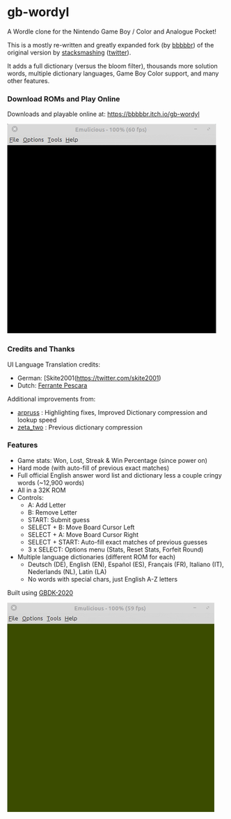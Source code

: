 # gb-wordyl

A Wordle clone for the Nintendo Game Boy / Color and Analogue Pocket!

This is a mostly re-written and greatly expanded fork (by [bbbbbr](https://github.com/bbbbbr/gb-wordle)) of the original version by [stacksmashing](https://github.com/stacksmashing/gb-wordle)  ([twitter](http://twitter.com/ghidraninja)).

It adds a full dictionary (versus the bloom filter), thousands more solution words, multiple dictionary languages, Game Boy Color support, and many other features.


### Download ROMs and Play Online

Downloads and playable online at: https://bbbbbr.itch.io/gb-wordyl

![GB-Wordyl gameplay](/info/gb-wordyl_demo_cgb.gif)


### Credits and Thanks

UI Language Translation credits:
  - German: [Skite2001(https://twitter.com/skite2001)
  - Dutch: [Ferrante Pescara](https://ferrantecrafts.com)

Additional improvements from:
  - [arpruss](https://github.com/arpruss/gb-fiver) : Highlighting fixes, Improved Dictionary compression and lookup speed
  - [zeta_two](https://github.com/ZetaTwo/gb-wordle) : Previous dictionary compression


### Features
  - Game stats: Won, Lost, Streak & Win Percentage (since power on)
  - Hard mode (with auto-fill of previous exact matches)
  - Full official English answer word list and dictionary less a couple cringy words (~12,900 words)
  - All in a 32K ROM
  - Controls:
    - A: Add Letter
    - B: Remove Letter
    - START: Submit guess
    - SELECT + B: Move Board Cursor Left
    - SELECT + A:  Move Board Cursor Right
    - SELECT + START: Auto-fill exact matches of previous guesses
    - 3 x SELECT: Options menu (Stats, Reset Stats, Forfeit Round)
  - Multiple language dictionaries (different ROM for each)
    - Deutsch (DE), English (EN), Español (ES), Français (FR), Italiano (IT), Nederlands (NL), Latin (LA)
    - No words with special chars, just English A-Z letters    


Built using [GBDK-2020](https://github.com/gbdk-2020/gbdk-2020)

![GB-Wordyl gameplay](/info/gb-wordyl_demo.gif)


